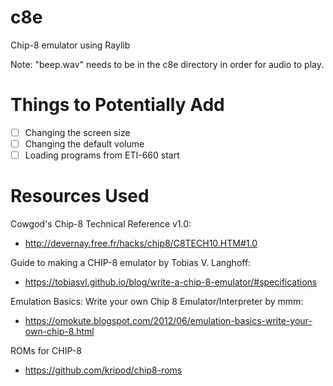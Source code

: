 # c8e
Chip-8 emulator using Raylib

Note: "beep.wav" needs to be in the c8e directory in order for audio to play.

# Things to Potentially Add
- [ ] Changing the screen size
- [ ] Changing the default volume
- [ ] Loading programs from ETI-660 start

# Resources Used
Cowgod's Chip-8 Technical Reference v1.0:
* http://devernay.free.fr/hacks/chip8/C8TECH10.HTM#1.0

Guide to making a CHIP-8 emulator by Tobias V. Langhoff:
* https://tobiasvl.github.io/blog/write-a-chip-8-emulator/#specifications

Emulation Basics: Write your own Chip 8 Emulator/Interpreter by mmm:
* https://omokute.blogspot.com/2012/06/emulation-basics-write-your-own-chip-8.html

ROMs for CHIP-8
* https://github.com/kripod/chip8-roms
